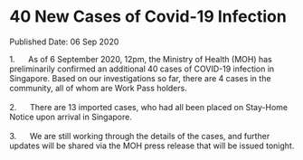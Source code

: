 <html>
    <meta http-equiv="Content-Type" content="text/html; charset=utf-8"/>
    <meta charset="utf-8"/>
    <title>40 New Cases of Covid-19 Infection</title>
    <body><h1>40 New Cases of Covid-19 Infection</h1>
    <p>Published Date: 06 Sep 2020</p> 1.&nbsp; &nbsp; &nbsp; As of 6 September 2020, 12pm, the Ministry of Health (MOH) has preliminarily confirmed an additional 40 cases of COVID-19 infection in Singapore. Based on our investigations so far, there are 4 cases in the community, all of whom are Work Pass holders.<br><br>2.&nbsp;&nbsp;&nbsp;&nbsp;&nbsp; There are 13 imported cases, who had all been placed on Stay-Home Notice upon arrival in Singapore.&nbsp;<br><br>3.&nbsp;&nbsp;&nbsp;&nbsp;&nbsp; We are still working through the details of the cases, and further updates will be shared via the MOH press release that will be issued tonight.</body>
</html>